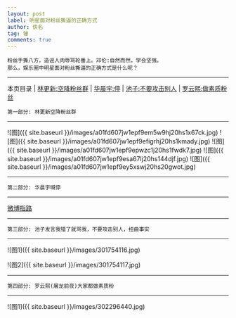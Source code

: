 ```yaml
---
layout: post
label: 明星面对粉丝撕逼的正确方式
author: 佚名
tag: 锤
comments: true
---
```


    粉丝手撕八方，造谣人肉辱骂轮番上。邓伦:自然而然，学会坚强。
    那么，娱乐圈中明星面对粉丝撕逼的正确方式是什么呢？

---

本页目录 \| [林更新:空降粉丝群](#dxjje)  \| [华晨宇:停](#dxjja) \| [池子:不要攻击别人](#dxjjb) \| [罗云熙:做素质粉丝](#dxjjc)


<a class="anchor" name="dxjje"></a>

    第一部分: 林更新空降粉丝群

---

![图]({{ site.baseurl }}/images/a01fd607jw1epf9em5w9hj20hs1x67ck.jpg)
![图]({{ site.baseurl }}/images/a01fd607jw1epf9efigrhj20hs1kmady.jpg)
![图]({{ site.baseurl }}/images/a01fd607jw1epf9epwzc1j20hs1fwdk7.jpg)
![图]({{ site.baseurl }}/images/a01fd607jw1epf9esa67lj20hs144djf.jpg)
![图]({{ site.baseurl }}/images/a01fd607jw1epf9ey5xswj20hs20gwot.jpg)

---

<a class="anchor" name="dxjja"></a>

    第二部分: 华晨宇喊停

---

[微博指路](https://m.weibo.cn/status/4285972818732207?sudaref=link.zhihu.com&display=0&retcode=6102)

---

<a class="anchor" name="dxjjb"></a>


    第三部分: 池子发言我错了就骂我，不要攻击别人，扭曲事实

---

![图1]({{ site.baseurl }}/images/301754116.jpg)

![图2]({{ site.baseurl }}/images/301754117.jpg)

---

<a class="anchor" name="dxjjc"></a>


    第四部分: 罗云熙(屠龙前夜)大家都做素质粉

---

![图1]({{ site.baseurl }}/images/302296440.jpg)

